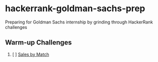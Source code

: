 # hackerrank-goldman-sachs-prep
Preparing for Goldman Sachs internship by grinding through HackerRank challenges

## Warm-up Challenges
1. [ ] [Sales by Match](/challenges/sock-merchant.go)